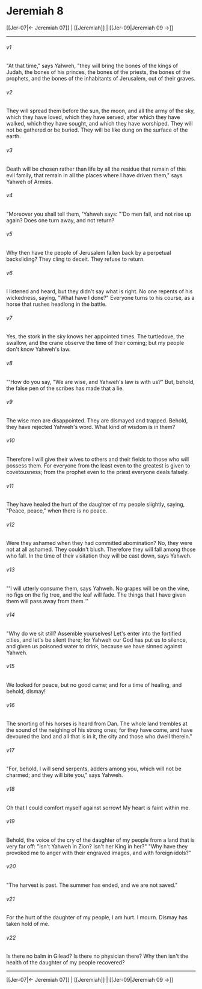 # Jeremiah 8

[[Jer-07|← Jeremiah 07]] | [[Jeremiah]] | [[Jer-09|Jeremiah 09 →]]
***



###### v1 
"At that time," says Yahweh, "they will bring the bones of the kings of Judah, the bones of his princes, the bones of the priests, the bones of the prophets, and the bones of the inhabitants of Jerusalem, out of their graves. 

###### v2 
They will spread them before the sun, the moon, and all the army of the sky, which they have loved, which they have served, after which they have walked, which they have sought, and which they have worshiped. They will not be gathered or be buried. They will be like dung on the surface of the earth. 

###### v3 
Death will be chosen rather than life by all the residue that remain of this evil family, that remain in all the places where I have driven them," says Yahweh of Armies. 

###### v4 
"Moreover you shall tell them, 'Yahweh says: "'Do men fall, and not rise up again? Does one turn away, and not return? 

###### v5 
Why then have the people of Jerusalem fallen back by a perpetual backsliding? They cling to deceit. They refuse to return. 

###### v6 
I listened and heard, but they didn't say what is right. No one repents of his wickedness, saying, "What have I done?" Everyone turns to his course, as a horse that rushes headlong in the battle. 

###### v7 
Yes, the stork in the sky knows her appointed times. The turtledove, the swallow, and the crane observe the time of their coming; but my people don't know Yahweh's law. 

###### v8 
"'How do you say, "We are wise, and Yahweh's law is with us?" But, behold, the false pen of the scribes has made that a lie. 

###### v9 
The wise men are disappointed. They are dismayed and trapped. Behold, they have rejected Yahweh's word. What kind of wisdom is in them? 

###### v10 
Therefore I will give their wives to others and their fields to those who will possess them. For everyone from the least even to the greatest is given to covetousness; from the prophet even to the priest everyone deals falsely. 

###### v11 
They have healed the hurt of the daughter of my people slightly, saying, "Peace, peace," when there is no peace. 

###### v12 
Were they ashamed when they had committed abomination? No, they were not at all ashamed. They couldn't blush. Therefore they will fall among those who fall. In the time of their visitation they will be cast down, says Yahweh. 

###### v13 
"'I will utterly consume them, says Yahweh. No grapes will be on the vine, no figs on the fig tree, and the leaf will fade. The things that I have given them will pass away from them.'" 

###### v14 
"Why do we sit still? Assemble yourselves! Let's enter into the fortified cities, and let's be silent there; for Yahweh our God has put us to silence, and given us poisoned water to drink, because we have sinned against Yahweh. 

###### v15 
We looked for peace, but no good came; and for a time of healing, and behold, dismay! 

###### v16 
The snorting of his horses is heard from Dan. The whole land trembles at the sound of the neighing of his strong ones; for they have come, and have devoured the land and all that is in it, the city and those who dwell therein." 

###### v17 
"For, behold, I will send serpents, adders among you, which will not be charmed; and they will bite you," says Yahweh. 

###### v18 
Oh that I could comfort myself against sorrow! My heart is faint within me. 

###### v19 
Behold, the voice of the cry of the daughter of my people from a land that is very far off: "Isn't Yahweh in Zion? Isn't her King in her?" "Why have they provoked me to anger with their engraved images, and with foreign idols?" 

###### v20 
"The harvest is past. The summer has ended, and we are not saved." 

###### v21 
For the hurt of the daughter of my people, I am hurt. I mourn. Dismay has taken hold of me. 

###### v22 
Is there no balm in Gilead? Is there no physician there? Why then isn't the health of the daughter of my people recovered?

***
[[Jer-07|← Jeremiah 07]] | [[Jeremiah]] | [[Jer-09|Jeremiah 09 →]]
